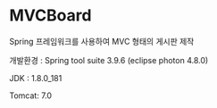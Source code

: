 # MVCBoard
Spring 프레임워크를 사용하여 MVC 형태의 게시판 제작

개발환경 : Spring tool suite 3.9.6 (eclipse photon 4.8.0)

JDK : 1.8.0_181

Tomcat: 7.0

